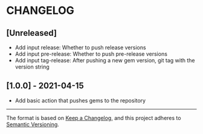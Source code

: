 # CHANGELOG

## [Unreleased]

- Add input release: Whether to push release versions
- Add input pre-release: Whether to push pre-release versions
- Add input tag-release: After pushing a new gem version, git tag with the version string

## [1.0.0] - 2021-04-15

- Add basic action that pushes gems to the repository

----

The format is based on [Keep a Changelog](https://keepachangelog.com/en/1.0.0/),
and this project adheres to [Semantic Versioning](https://semver.org/spec/v2.0.0.html).
